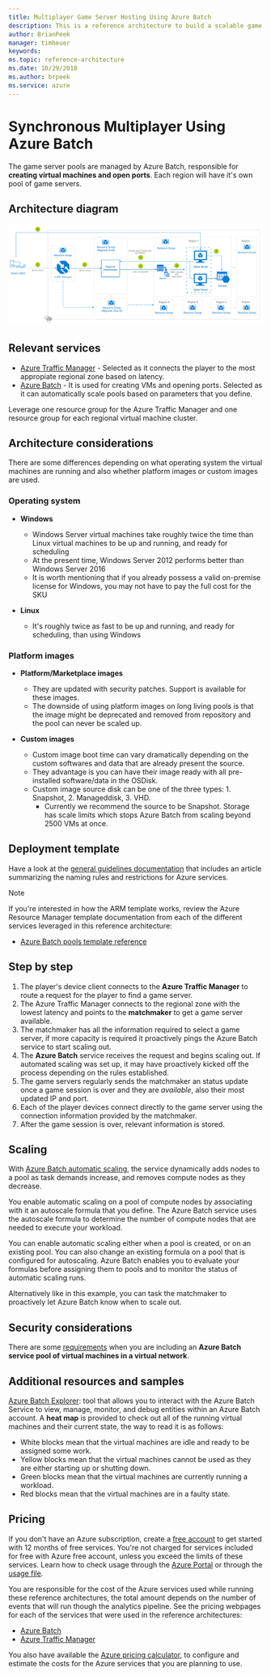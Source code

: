 ```yaml
---
title: Multiplayer Game Server Hosting Using Azure Batch
description: This is a reference architecture to build a scalable game server hosting on Azure Batch
author: BrianPeek
manager: timheuer
keywords: 
ms.topic: reference-architecture
ms.date: 10/29/2018
ms.author: brpeek
ms.service: azure
---
```


# Synchronous Multiplayer Using Azure Batch

The game server pools are managed by Azure Batch, responsible for **creating virtual machines and open ports**. Each region will have it's own pool of game servers.

## Architecture diagram

[![Synchronous multiplayer using Azure Batch](media/multiplayer/multiplayer-batch-hosting.png)](media/multiplayer/multiplayer-batch-hosting.png)

## Relevant services

- [Azure Traffic Manager](https://docs.microsoft.com/azure/traffic-manager/traffic-manager-overview) - Selected as it connects the player to the most appropiate regional zone based on latency.
- [Azure Batch](https://docs.microsoft.com/azure/batch/batch-technical-overview) - It is used for creating VMs and opening ports. Selected as it can automatically scale pools based on parameters that you define.

Leverage one resource group for the Azure Traffic Manager and one resource group for each regional virtual machine cluster.

## Architecture considerations

There are some differences depending on what operating system the virtual machines are running and also whether platform images or custom images are used.

### Operating system

- **Windows**
    - Windows Server virtual machines take roughly twice the time than Linux virtual machines to be up and running, and ready for scheduling
    - At the present time, Windows Server 2012 performs better than Windows Server 2016
    - It is worth mentioning that if you already possess a valid on-premise license for Windows, you may not have to pay the full cost for the SKU

- **Linux**
    - It's roughly twice as fast to be up and running, and ready for scheduling, than using Windows

### Platform images

- **Platform/Marketplace images**
    - They are updated with security patches. Support is available for these images.
    - The downside of using platform images on long living pools is that the image might be deprecated and removed from repository and the pool can never be scaled up.

- **Custom images**
    - Custom image boot time can vary dramatically depending on the custom softwares and data that are already present the source.
    - They advantage is you can have their image ready with all pre-installed software/data in the OSDisk.
    - Custom image source disk can be one of the three types: 1. Snapshot, 2. Manageddisk, 3. VHD.
        - Currently we recommend the source to be Snapshot. Storage has scale limits which stops Azure Batch from scaling beyond 2500 VMs at once.

## Deployment template

Have a look at the [general guidelines documentation](./general-guidelines.md#naming-conventions) that includes an article summarizing the naming rules and restrictions for Azure services.

>[!NOTE]
> If you're interested in how the ARM template works, review the Azure Resource Manager template documentation from each of the different services leveraged in this reference architecture:
>
> - [Azure Batch pools template reference](https://docs.microsoft.com/azure/templates/microsoft.batch/2018-12-01/batchaccounts/pools)

## Step by step

1. The player's device client connects to the **Azure Traffic Manager** to route a request for the player to find a game server.
2. The Azure Traffic Manager connects to the regional zone with the lowest latency and points to the **matchmaker** to get a game server available.
3. The matchmaker has all the information required to select a game server, if more capacity is required it proactively pings the Azure Batch service to start scaling out.
4. The **Azure Batch** service receives the request and begins scaling out. If automated scaling was set up, it may have proactively kicked off the process depending on the rules established.
5. The game servers regularly sends the matchmaker an status update once a game session is over and they are *available*, also their most updated IP and port.
6. Each of the player devices connect directly to the game server using the connection information provided by the matchmaker.
7. After the game session is over, relevant information is stored.

## Scaling

With [Azure Batch automatic scaling](https://docs.microsoft.com/azure/batch/batch-automatic-scaling), the service dynamically adds nodes to a pool as task demands increase, and removes compute nodes as they decrease.

You enable automatic scaling on a pool of compute nodes by associating with it an autoscale formula that you define. The Azure Batch service uses the autoscale formula to determine the number of compute nodes that are needed to execute your workload.

You can enable automatic scaling either when a pool is created, or on an existing pool. You can also change an existing formula on a pool that is configured for autoscaling. Azure Batch enables you to evaluate your formulas before assigning them to pools and to monitor the status of automatic scaling runs.

Alternatively like in this example, you can task the matchmaker to proactively let Azure Batch know when to scale out.

## Security considerations

There are some [requirements](https://docs.microsoft.com/azure/batch/batch-virtual-network#vnet-requirements) when you are including an **Azure Batch service pool of virtual machines in a virtual network**.

## Additional resources and samples

[Azure Batch Explorer](https://github.com/Azure-Samples/azure-batch-samples/tree/master/CSharp/BatchExplorer): tool that allows you to interact with the Azure Batch Service to view, manage, monitor, and debug entities within an Azure Batch account. A **heat map** is provided to check out all of the running virtual machines and their current state, the way to read it is as follows:

- White blocks mean that the virtual machines are idle and ready to be assigned some work.
- Yellow blocks mean that the virtual machines cannot be used as they are either  starting up or shutting down.
- Green blocks mean that the virtual machines are currently running a workload.
- Red blocks mean that the virtual machines are in a faulty state.

## Pricing

If you don't have an Azure subscription, create a [free account](https://aka.ms/azfreegamedev) to get started with 12 months of free services. You're not charged for services included for free with Azure free account, unless you exceed the limits of these services. Learn how to check usage through the [Azure Portal](https://docs.microsoft.com/azure/billing/billing-check-free-service-usage#check-usage-on-the-azure-portal) or through the [usage file](https://docs.microsoft.com/azure/billing/billing-check-free-service-usage#check-usage-through-the-usage-file).

You are responsible for the cost of the Azure services used while running these reference architectures, the total amount depends on the number of events that will run though the analytics pipeline. See the pricing webpages for each of the services that were used in the reference architectures:

- [Azure Batch](https://azure.microsoft.com/pricing/details/batch/)
- [Azure Traffic Manager](https://azure.microsoft.com/pricing/details/traffic-manager/)

You also have available the [Azure pricing calculator](https://azure.microsoft.com/pricing/calculator/), to configure and estimate the costs for the Azure services that you are planning to use.